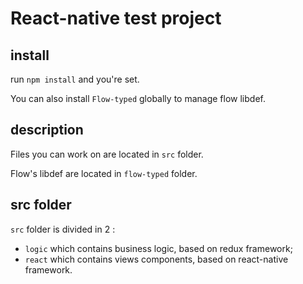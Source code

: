 # React-native test project

## install
run `npm install` and you're set.

You can also install `Flow-typed` globally to manage flow libdef.

## description
Files you can work on are located in `src` folder.

Flow's libdef are located in `flow-typed` folder.

## src folder
`src` folder is divided in 2 :
- `logic` which contains business logic, based on redux framework;
- `react` which contains views components, based on react-native framework.